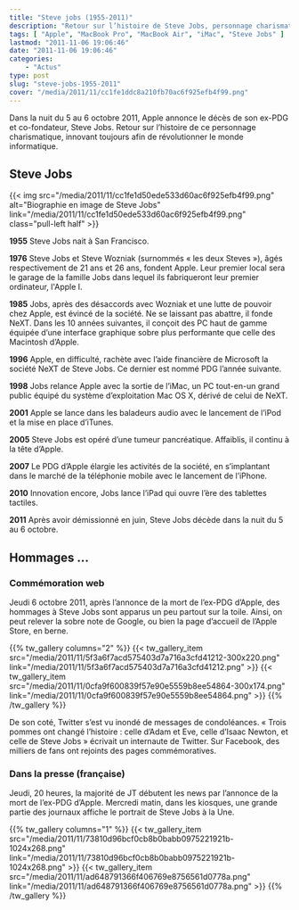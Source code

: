 ```yaml
---
title: "Steve jobs (1955-2011)"
description: "Retour sur l’histoire de Steve Jobs, personnage charismatique, figure innovante de l\'informatique, décédé dans la nuit du 5 au 6 octobre 2011."
tags: [ "Apple", "MacBook Pro", "MacBook Air", "iMac", "Steve Jobs" ]
lastmod: "2011-11-06 19:06:46"
date: "2011-11-06 19:06:46"
categories:
    - "Actus"
type: post
slug: "steve-jobs-1955-2011"
cover: "/media/2011/11/cc1fe1ddc8a210fb70ac6f925efb4f99.png"
---
```


Dans la nuit du 5 au 6 octobre 2011, Apple annonce le décès de son ex-PDG et co-fondateur, Steve Jobs. Retour sur l’histoire de ce personnage charismatique, innovant toujours afin de révolutionner le monde informatique.

## Steve Jobs

{{< img src="/media/2011/11/cc1fe1d50ede533d60ac6f925efb4f99.png" alt="Biographie en image de Steve Jobs" link="/media/2011/11/cc1fe1d50ede533d60ac6f925efb4f99.png" class="pull-left half" >}}

**1955**
Steve Jobs nait à San Francisco.

**1976**
Steve Jobs et Steve Wozniak (surnommés « les deux Steves »), âgés respectivement de 21 ans et 26 ans, fondent Apple. Leur premier local sera le garage de la famille Jobs dans lequel ils fabriqueront leur premier ordinateur, l'Apple I.

**1985**
Jobs, après des désaccords avec Wozniak et une lutte de pouvoir chez Apple, est évincé de la société. Ne se laissant pas abattre, il fonde NeXT. Dans les 10 années suivantes, il conçoit des PC haut de gamme équipée d’une interface graphique sobre plus performante que celle des Macintosh d’Apple.

**1996**
Apple, en difficulté, rachète avec l’aide financière de Microsoft la société NeXT de Steve Jobs. Ce dernier est nommé PDG l’année suivante.

**1998**
Jobs relance Apple avec la sortie de l’iMac, un PC tout-en-un grand public équipé du système d’exploitation Mac OS X, dérivé de celui de NeXT.

**2001**
Apple se lance dans les baladeurs audio avec le lancement de l’iPod et la mise en place d’iTunes.

**2005**
Steve Jobs est opéré d’une tumeur pancréatique. Affaiblis, il continu à la tête d’Apple.

**2007**
Le PDG d’Apple élargie les activités de la société, en s’implantant dans le marché de la téléphonie mobile avec le lancement de l’iPhone.

**2010**
Innovation encore, Jobs lance l’iPad qui ouvre l’ère des tablettes tactiles.

**2011**
Après avoir démissionné en juin, Steve Jobs décède dans la nuit du 5 au 6 octobre.

## Hommages ...

### Commémoration web

Jeudi 6 octobre 2011, après l’annonce de la mort de l’ex-PDG d’Apple, des hommages à Steve Jobs sont apparus un peu partout sur la toile. Ainsi, on peut relever la sobre note de Google, ou bien la page d’accueil de l’Apple Store, en berne.

{{% tw_gallery columns="2" %}}
{{< tw_gallery_item src="/media/2011/11/5f3a6f7acd575403d7a716a3cfd41212-300x220.png" link="/media/2011/11/5f3a6f7acd575403d7a716a3cfd41212.png" >}}
{{< tw_gallery_item src="/media/2011/11/0cfa9f600839f57e90e5559b8ee54864-300x174.png" link="/media/2011/11/0cfa9f600839f57e90e5559b8ee54864.png" >}}
{{% /tw_gallery %}}

De son coté, Twitter s’est vu inondé de messages de condoléances. « Trois pommes ont changé l’histoire : celle d’Adam et Eve, celle d’Isaac Newton, et celle de Steve Jobs » écrivait un internaute de Twitter. Sur Facebook, des milliers de fans ont rejoints des pages commémoratives.

### Dans la presse (française)

Jeudi, 20 heures, la majorité de JT débutent les news par l’annonce de la mort de l’ex-PDG d’Apple. Mercredi matin, dans les kiosques, une grande partie des journaux affiche le portrait de Steve Jobs à la Une.

{{% tw_gallery columns="1" %}}
{{< tw_gallery_item src="/media/2011/11/73810d96bcf0cb8b0babb0975221921b-1024x268.png" link="/media/2011/11/73810d96bcf0cb8b0babb0975221921b-1024x268.png" >}}
{{< tw_gallery_item src="/media/2011/11/ad648791366f406769e8756561d0778a.png" link="/media/2011/11/ad648791366f406769e8756561d0778a.png" >}}
{{% /tw_gallery %}}